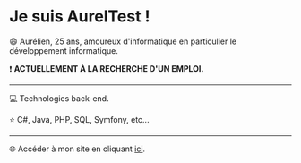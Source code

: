 # Je suis AurelTest !
😄 Aurélien, 25 ans, amoureux d'informatique en particulier le développement informatique.

❗ **ACTUELLEMENT À LA RECHERCHE D'UN EMPLOI.**

------------
💻 Technologies back-end.

⭐ C#, Java, PHP, SQL, Symfony, etc...

------------

🌐 Accéder à mon site en cliquant [ici](http://www.aureltest.fr "ici").
